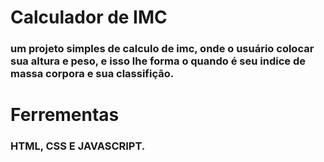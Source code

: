<h1>Calculador de IMC</h1>
<h3>um projeto simples de calculo de imc, onde o usuário colocar sua altura e peso, e isso lhe forma o quando é seu indice de massa corpora e sua classifição.</h3> 
<h1>Ferrementas</h1> 
<h3>HTML, CSS E JAVASCRIPT.</h3> 

